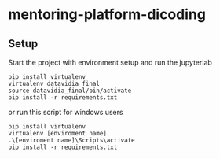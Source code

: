 # mentoring-platform-dicoding

## Setup

Start the project with environment setup and run the jupyterlab

```
pip install virtualenv
virtualenv datavidia_final
source datavidia_final/bin/activate
pip install -r requirements.txt

```
or run this script for windows users
```
pip install virtualenv
virtualenv [enviroment name]
.\[enviroment name]\Scripts\activate
pip install -r requirements.txt
